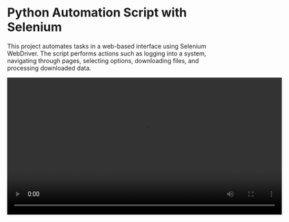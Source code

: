 # Python Automation Script with Selenium

This project automates tasks in a web-based interface using Selenium WebDriver. The script performs actions such as logging into a system, navigating through pages, selecting options, downloading files, and processing downloaded data.

<video src="https://github.com/arizmuajianisan/python-automation-selenium/blob/ff5fa11bde9b365e4ed0469751852adedf76fb81/result.mp4" width="640"/>

## Features

- **Automated Web Interaction**: Logs into a web application, navigates through pages, and performs actions such as form submissions, checkbox selections, and file downloads.
- **File Handling**: Monitors the download directory for the completion of ZIP file downloads.
- **Data Extraction**: Extracts the contents of downloaded ZIP files into a specified directory.
- **Data Merging**: Merges all CSV files from the extracted ZIP files into a single CSV file.
- **Directory Cleaning**: Cleans up the working directory by deleting unnecessary `.csv` and `.tmp` files.

## Prerequisites

- Python >= 3.10
- `pip` (Python package installer)
- Google Chrome
- ChromeDriver (compatible with your Chrome version)

## Setup

1. **Clone the Repository**:
   ```bash
   git clone https://github.com/arizmuajianisan/python-automation-selenium.git
   cd python-automation-selenium
   ```
2. **Create a Virtual Environment**:
   **venv**
   ```bash
   python -m venv env
   source env/bin/activate  # On Windows: env\Scripts\activate
   pip install -r requirements.txt
   ```

   **conda** I'm using Conda, btw. It will create env-autonatio with the following packages installed
   ```bash
   conda env create -f environment.yml
   ```

## Usage

1. Configuration
   - URL Configuration: Modify the url, login_page, and data_output_page variables in the script to match your target web application's URLs.
   - User Credentials: Set the username and password variables in the .env with the credentials required to log in.
   - Make sure the date start for selection form that wanted to be downloaded
2. Running the Script
   ```bash
   python main.selenium.py
   ```
3. Monitoring Download
   The script will automatically detect when the ZIP file download is complete. After that, it will extract the contents of the ZIP file, merge all CSV files into a single file, and then clean up the directory by removing unnecessary files.
4. Cleaning the Directory
   After processing, you can manually clean up the directory by running:
   ```bash
   python clean_directory.py
   ```

## Project Structure
```bash
.
├── main.py                # Main script for automation
├── requirements.txt       # Python dependencies
├── README.md              # This readme file
├── chromedriver           # ChromeDriver executable (or it can be placed elsewhere in PATH)
└── env/                   # Virtual environment directory (optional)
```

## Functions Overview
- **initialize_browser()**: Initializes the Selenium WebDriver.
- **login(browser)**: Logs into the web application using provided credentials.
- **navigate_and_perform_tasks()**: Performs the necessary tasks on the web application.
- **monitor_download()**: Monitors the download directory for ZIP file completion.
- **extract_zip()**: Extracts the contents of the downloaded ZIP file.
- **merge_csv_files()**: Merges all CSV files into a single file.
- **clean_directory()**: Cleans up the directory by deleting unnecessary files.

## Acknowledgments
- Selenium WebDriver for browser automation.
- Python's os, time, and zipfile modules for file handling.
- The open-source community for various tutorials and guides.